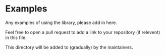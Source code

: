 # Examples
Any examples of using the library, please add in here.

Feel free to open a pull request to add a link to your repository (if relevent) in this file.

This directory will be added to (gradually) by the maintainers.
